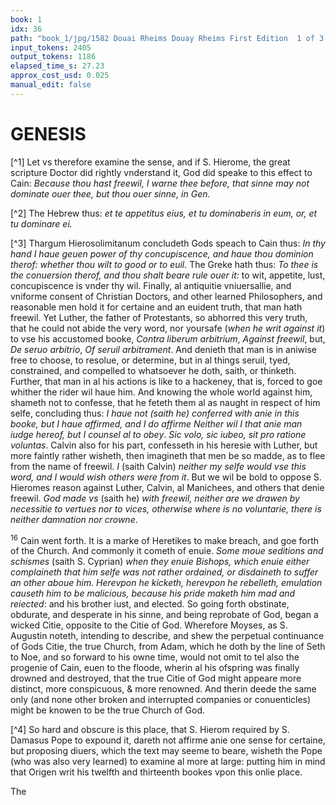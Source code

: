 ```yaml
---
book: 1
idx: 36
path: "book_1/jpg/1582 Douai Rheims Douay Rheims First Edition  1 of 3 1609 Old Testament.pdf-36.jpg"
input_tokens: 2405
output_tokens: 1186
elapsed_time_s: 27.23
approx_cost_usd: 0.025
manual_edit: false
---
```

# GENESIS

[^1] Let vs therefore examine the sense, and if S. Hierome, the great scripture Doctor did rightly vnderstand it, God did speake to this effect to Cain: *Because thou hast freewil, I warne thee before, that sinne may not dominate ouer thee, but thou ouer sinne, in Gen.*

[^2] The Hebrew thus: *et te appetitus eius, et tu dominaberis in eum, or, et tu dominare ei.*

[^3] Thargum Hierosolimitanum concludeth Gods speach to Cain thus: *In thy hand I haue geuen power of thy concupiscence, and haue thou dominion therof: whether thou wilt to good or to euil.* The Greke hath thus: *To thee is the conuersion therof, and thou shalt beare rule ouer it:* to wit, appetite, lust, concupiscence is vnder thy wil. Finally, al antiquitie vniuersallie, and vniforme consent of Christian Doctors, and other learned Philosophers, and reasonable men hold it for certaine and an euident truth, that man hath freewil. Yet Luther, the father of Protestants, so abhorred this very truth, that he could not abide the very word, nor yoursafe (*when he writ against it*) to vse his accustomed booke, *Contra liberum arbitrium*, *Against freewil*, but, *De seruo arbitrio*, *Of seruil arbitrament*. And denieth that man is in aniwise free to choose, to resolue, or determine, but in al things seruil, tyed, constrained, and compelled to whatsoever he doth, saith, or thinketh. Further, that man in al his actions is like to a hackeney, that is, forced to goe whither the rider wil haue him. And knowing the whole world against him, shameth not to confesse, that he feteth them al as naught in respect of him selfe, concluding thus: *I haue not (saith he) conferred with anie in this booke, but I haue affirmed, and I do affirme Neither wil I that anie man iudge hereof, but I counsel al to obey*. *Sic volo, sic iubeo, sit pro ratione voluntas*. Calvin also for his part, confesseth in his heresie with Luther, but more faintly rather wisheth, then imagineth that men be so madde, as to flee from the name of freewil. *I* (saith Calvin) *neither my selfe would vse this word, and I would wish others were from it*. But we wil be bold to oppose S. Hieromes reason against Luther, Calvin, al Manichees, and others that denie freewil. *God made vs* (saith he) *with freewil, neither are we drawen by necessitie to vertues nor to vices, otherwise where is no voluntarie, there is neither damnation nor crowne*.

<sup>16</sup> Cain went forth. It is a marke of Heretikes to make breach, and goe forth of the Church. And commonly it cometh of enuie. *Some moue seditions and schismes* (saith S. Cyprian) *when they enuie Bishops, which enuie either complaineth that him selfe was not rather ordained, or disdaineth to suffer an other aboue him. Herevpon he kicketh, herevpon he rebelleth, emulation causeth him to be malicious, because his pride maketh him mad and reiected*: and his brother iust, and elected. So going forth obstinate, obdurate, and desperate in his sinne, and being reprobate of God, began a wicked Citie, opposite to the Citie of God. Wherefore Moyses, as S. Augustin noteth, intending to describe, and shew the perpetual continuance of Gods Citie, the true Church, from Adam, which he doth by the line of Seth to Noe, and so forward to his owne time, would not omit to tel also the progenie of Cain, euen to the floode, wherin al his ofspring was finally drowned and destroyed, that the true Citie of God might appeare more distinct, more conspicuous, & more renowned. And therin deede the same only (and none other broken and interrupted companies or conuenticles) might be knowen to be the true Church of God.

[^4] So hard and obscure is this place, that S. Hierom required by S. Damasus Pope to expound it, dareth not affirme anie one sense for certaine, but proposing diuers, which the text may seeme to beare, wisheth the Pope (who was also very learned) to examine al more at large: putting him in mind that Origen writ his twelfth and thirteenth bookes vpon this onlie place.

The